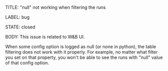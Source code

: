 TITLE:
"null" not working when filtering the runs

LABEL:
bug

STATE:
closed

BODY:
This issue is related to W&B UI.

When some config option is logged as null (or none in python), the table filtering does not work with it properly. For example, no matter what filter you set on that property, you won't be able to see the runs with "null" value of that config option. 

